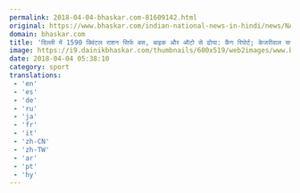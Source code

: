```yaml
---
permalink: 2018-04-04-bhaskar.com-81609142.html
original: https://www.bhaskar.com/indian-national-news-in-hindi/news/NAT-NAN-HDLN-cag-report-on-pds-system-in-arvind-kejriwal-govt-5844402-NOR.html
domain: bhaskar.com
title: 'दिल्ली में 1590 क्विंटल राशन सिर्फ बस, बाइक और ऑटो से ढोया: कैग रिपोर्ट; केजरीवाल सरकार को घोटाले का शक'
image: https://i9.dainikbhaskar.com/thumbnails/600x519/web2images/www.bhaskar.com/2018/04/04/kejri08_1522819249.jpg
date: 2018-04-04 05:38:10
category: sport
translations: 
 - 'en'
 - 'es'
 - 'de'
 - 'ru'
 - 'ja'
 - 'fr'
 - 'it'
 - 'zh-CN'
 - 'zh-TW'
 - 'ar'
 - 'pt'
 - 'hy'
---
```


